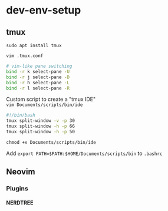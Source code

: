 # dev-env-setup

## tmux

`sudo apt install tmux`

`vim .tmux.conf`
```bash
# vim-like pane switching
bind -r k select-pane -U
bind -r j select-pane -D
bind -r h select-pane -L
bind -r l select-pane -R
```

Custom script to create a "tmux IDE"  
`vim Documents/scripts/bin/ide`
```bash
#!/bin/bash
tmux split-window -v -p 30
tmux split-window -h -p 66
tmux split-window -h -p 50
```
`chmod +x Documents/scripts/bin/ide`

Add `export PATH=$PATH:$HOME/Documents/scripts/bin` to `.bashrc`

## Neovim

### Plugins

#### NERDTREE
